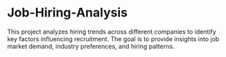 # Job-Hiring-Analysis
This project analyzes hiring trends across different companies to identify key factors influencing recruitment. The goal is to provide insights into job market demand, industry preferences, and hiring patterns.
